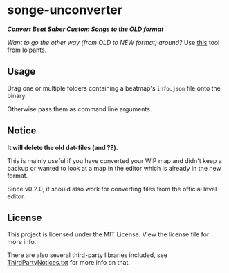 # songe-unconverter
***Convert Beat Saber Custom Songs to the OLD format***

*Want to go the other way (from OLD to NEW format) around?* Use [this](https://github.com/lolPants/songe-converter) tool from lolpants.

## Usage
Drag one or multiple folders containing a beatmap's `info.json` file onto the binary.

Otherwise pass them as command line arguments.

## Notice
**It will delete the old dat-files (and ??).**

This is mainly useful if you have converted your WIP map and didn't keep a backup or wanted to look at a map in the editor which is already in the new format.

Since v0.2.0, it should also work for converting files from the official level editor.

## License
This project is licensed under the MIT License. View the license file for more info.

There are also several third-party libraries included, see [ThirdPartyNotices.txt](https://github.com/Teuflum/songe-unconverter/blob/master/ThirdPartyNotcies.txt) for more info on that.